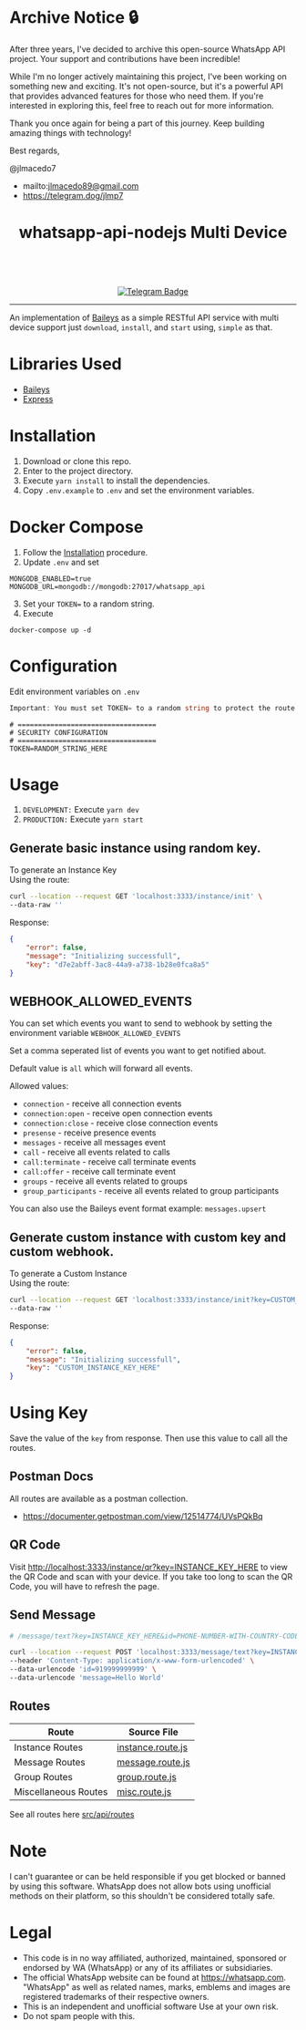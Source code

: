 # Archive Notice 🔒
After three years, I've decided to archive this open-source WhatsApp API project. Your support and contributions have been incredible!

While I'm no longer actively maintaining this project, I've been working on something new and exciting. It's not open-source, but it's a powerful API that provides advanced features for those who need them. If you're interested in exploring this, feel free to reach out for more information.

Thank you once again for being a part of this journey. Keep building amazing things with technology!

Best regards,

@jlmacedo7 
- mailto:jlmacedo89@gmail.com
- https://telegram.dog/jlmp7





<h1 align="center"> whatsapp-api-nodejs Multi Device</h1>
<div align="center">
<p>
<a href="#"><img title="skynet" src="https://img.shields.io/badge/whatsapp api nodejs Multi Device-black?style=for-the-badge" alt=""></a>
</p>
<p>
<a href="https://github.com/jlmacedo"><img title="Author" src="https://img.shields.io/badge/Author-Mohd Salman Ansari-black.svg?style=for-the-badge&logo=github" alt=""></a>
</p>
<a href="https://github.com/jlmacedo?tab=followers"><img title="Followers" src="https://img.shields.io/github/followers/jlmacedo?color=black&style=flat-square" alt=""></a>
<a href="https://github.com/jlmacedo/whatsapp-api-nodejs/stargazers"><img title="Stars" src="https://img.shields.io/github/stars/jlmacedo/whatsapp-api-nodejs?color=black&style=flat-square" alt=""></a>
<a href="https://github.com/jlmacedo/whatsapp-api-nodejs/network/members"><img title="Forks" src="https://img.shields.io/github/forks/jlmacedo/whatsapp-api-nodejs?color=black&style=flat-square" alt=""></a>
<a href="https://github.com/jlmacedo/whatsapp-api-nodejs/issues"><img title="Issues" src="https://img.shields.io/github/issues/jlmacedo/whatsapp-api-nodejs?color=black&style=flat-square" alt=""></a>
<p>


<a href="https://t.me/jlmp7">
<img src="https://img.shields.io/badge/Telegram-informational?style=for-the-badge&logo=telegram&logoColor=white" alt="Telegram Badge"/>
</a>
<br>

</p>
</div>

---

An implementation of [Baileys](https://github.com/WhiskeySockets/Baileys) as a simple RESTful API service with multi device support just `download`, `install`, and `start` using, `simple` as that.

# Libraries Used

-   [Baileys](https://github.com/WhiskeySockets/Baileys)
-   [Express](https://github.com/expressjs/express)

# Installation

1. Download or clone this repo.
2. Enter to the project directory.
3. Execute `yarn install` to install the dependencies.
4. Copy `.env.example` to `.env` and set the environment variables.

# Docker Compose

1. Follow the [Installation](#installation) procedure.
2. Update `.env` and set

```
MONGODB_ENABLED=true
MONGODB_URL=mongodb://mongodb:27017/whatsapp_api
```

3. Set your `TOKEN=` to a random string.
4. Execute

```
docker-compose up -d
```

# Configuration

Edit environment variables on `.env`

```a
Important: You must set TOKEN= to a random string to protect the route.
```

```env
# ==================================
# SECURITY CONFIGURATION
# ==================================
TOKEN=RANDOM_STRING_HERE
```

# Usage

1. `DEVELOPMENT:` Execute `yarn dev`
2. `PRODUCTION:` Execute `yarn start`

## Generate basic instance using random key.

To generate an Instance Key  
Using the route:

```bash
curl --location --request GET 'localhost:3333/instance/init' \
--data-raw ''
```

Response:

```json
{
    "error": false,
    "message": "Initializing successfull",
    "key": "d7e2abff-3ac8-44a9-a738-1b28e0fca8a5"
}
```

## WEBHOOK_ALLOWED_EVENTS

You can set which events you want to send to webhook by setting the environment variable `WEBHOOK_ALLOWED_EVENTS`

Set a comma seperated list of events you want to get notified about.

Default value is `all` which will forward all events.

Allowed values:

-   `connection` - receive all connection events
-   `connection:open` - receive open connection events
-   `connection:close` - receive close connection events
-   `presense` - receive presence events
-   `messages` - receive all messages event
-   `call` - receive all events related to calls
-   `call:terminate` - receive call terminate events
-   `call:offer` - receive call terminate event
-   `groups` - receive all events related to groups
-   `group_participants` - receive all events related to group participants

You can also use the Baileys event format example: `messages.upsert`

## Generate custom instance with custom key and custom webhook.

To generate a Custom Instance  
Using the route:

```bash
curl --location --request GET 'localhost:3333/instance/init?key=CUSTOM_INSTANCE_KEY_HERE&webhook=true&webhookUrl=https://webhook.site/d7114704-97f6-4562-9a47-dcf66b07266d' \
--data-raw ''
```

Response:

```json
{
    "error": false,
    "message": "Initializing successfull",
    "key": "CUSTOM_INSTANCE_KEY_HERE"
}
```

# Using Key

Save the value of the `key` from response. Then use this value to call all the routes.

## Postman Docs

All routes are available as a postman collection.

-   https://documenter.getpostman.com/view/12514774/UVsPQkBq

## QR Code

Visit [http://localhost:3333/instance/qr?key=INSTANCE_KEY_HERE](http://localhost:3333/instance/qr?key=INSTANCE_KEY_HERE) to view the QR Code and scan with your device. If you take too long to scan the QR Code, you will have to refresh the page.

## Send Message

```sh
# /message/text?key=INSTANCE_KEY_HERE&id=PHONE-NUMBER-WITH-COUNTRY-CODE&message=MESSAGE

curl --location --request POST 'localhost:3333/message/text?key=INSTANCE_KEY_HERE' \
--header 'Content-Type: application/x-www-form-urlencoded' \
--data-urlencode 'id=919999999999' \
--data-urlencode 'message=Hello World'
```

## Routes

| Route                | Source File                                                                                                          |
| -------------------- | -------------------------------------------------------------------------------------------------------------------- |
| Instance Routes      | [instance.route.js](https://github.com/salman0ansari/whatsapp-api-nodejs/blob/main/src/api/routes/instance.route.js) |
| Message Routes       | [message.route.js](https://github.com/salman0ansari/whatsapp-api-nodejs/blob/main/src/api/routes/message.route.js)   |
| Group Routes         | [group.route.js](https://github.com/salman0ansari/whatsapp-api-nodejs/blob/main/src/api/routes/group.route.js)       |
| Miscellaneous Routes | [misc.route.js](https://github.com/salman0ansari/whatsapp-api-nodejs/blob/main/src/api/routes/misc.route.js)         |

See all routes here [src/api/routes](https://github.com/salman0ansari/whatsapp-api-nodejs/tree/main/src/api/routes)

# Note

I can't guarantee or can be held responsible if you get blocked or banned by using this software. WhatsApp does not allow bots using unofficial methods on their platform, so this shouldn't be considered totally safe.

# Legal

-   This code is in no way affiliated, authorized, maintained, sponsored or endorsed by WA (WhatsApp) or any of its affiliates or subsidiaries.
-   The official WhatsApp website can be found at https://whatsapp.com. "WhatsApp" as well as related names, marks, emblems and images are registered trademarks of their respective owners.
-   This is an independent and unofficial software Use at your own risk.
-   Do not spam people with this.
